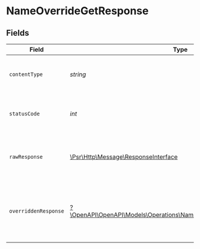 # NameOverrideGetResponse


## Fields

| Field                                                                                                                                 | Type                                                                                                                                  | Required                                                                                                                              | Description                                                                                                                           |
| ------------------------------------------------------------------------------------------------------------------------------------- | ------------------------------------------------------------------------------------------------------------------------------------- | ------------------------------------------------------------------------------------------------------------------------------------- | ------------------------------------------------------------------------------------------------------------------------------------- |
| `contentType`                                                                                                                         | *string*                                                                                                                              | :heavy_check_mark:                                                                                                                    | HTTP response content type for this operation                                                                                         |
| `statusCode`                                                                                                                          | *int*                                                                                                                                 | :heavy_check_mark:                                                                                                                    | HTTP response status code for this operation                                                                                          |
| `rawResponse`                                                                                                                         | [\Psr\Http\Message\ResponseInterface](https://www.php-fig.org/psr/psr-7/#33-psrhttpmessageresponseinterface)                          | :heavy_check_mark:                                                                                                                    | Raw HTTP response; suitable for custom response parsing                                                                               |
| `overriddenResponse`                                                                                                                  | [?\OpenAPI\OpenAPI\Models\Operations\NameOverrideGetOverriddenResponse](../../Models/Operations/NameOverrideGetOverriddenResponse.md) | :heavy_minus_sign:                                                                                                                    | A successful response that contains the simpleObject sent in the request body                                                         |